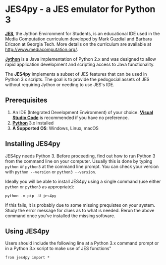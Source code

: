 # JES4py - a JES emulator for Python 3

[**JES**](https://github.com/gatech-csl/jes), the Jython Environment for Students, is an educational IDE used in the Media Computation curriculum developed by Mark Guzdial and Barbara Ericson at Georgia Tech. More details on the curriculum are available at http://www.mediacomputation.org/.  

[**Jython**](https://www.jython.org/) is a Java implementation of Python 2.x and was designed to allow rapid application development and scripting access to Java functionality.

The **JES4py** implements a subset of JES features that can be used in Python 3.x scripts.  The goal is to provide the pedogocial assets of JES without requiring Jython or needing to use JES's IDE.

## Prerequisites
1. An IDE (Integrated Development Environment) of your choice.  [**Visual Studio Code**](https://code.visualstudio.com/) is recommended if you have no preference.
2. [**Python**](https://www.python.org/downloads/) 3.x Installed
3. **A Supported OS**:  Windows, Linux, macOS

## Installing JES4py

JES4py needs Python 3.  Before proceeding, find out how to run Python 3 from the command line on your computer.  Usually this is done by typing `python` or `python3` at the command line prompt.  You can check your version with `python --version` or `python3 --version`.

Ideally you will be able to install JES4py using a single command (use either `python` or `python3` as appropriate):
```
python -m pip -U jes4py
```
If this fails, it is probably due to some missing prequistes on your system.  Study the error message for clues as to what is needed.  Rerun the above command once you've installed the missing software.

## Using JES4py

Users should include the following line at a Python 3.x command prompt
or in a Python 3.x script to make use of JES functions"
```
from jes4py import *
```
